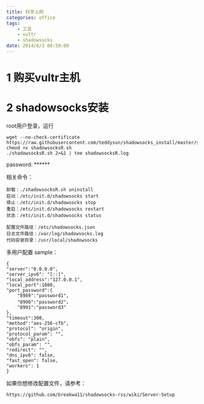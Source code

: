 ```yaml
---
title: 科学上网
categories: office
tags: 
	- 工具
	- vultr
	- shadowsocks
date: 2014/6/3 08:59:00
---
```


# 1 购买vultr主机

# 2 shadowsocks安装

root用户登录，运行

	wget --no-check-certificate https://raw.githubusercontent.com/teddysun/shadowsocks_install/master/shadowsocksR.sh
	chmod +x shadowsocksR.sh
	./shadowsocksR.sh 2>&1 | tee shadowsocksR.log

password: ******

相关命令：

	卸载：./shadowsocksR.sh uninstall
	启动：/etc/init.d/shadowsocks start
	停止：/etc/init.d/shadowsocks stop
	重启：/etc/init.d/shadowsocks restart
	状态：/etc/init.d/shadowsocks status

	配置文件路径：/etc/shadowsocks.json
	日志文件路径：/var/log/shadowsocks.log
	代码安装目录：/usr/local/shadowsocks

多用户配置 sample：

	{
	"server":"0.0.0.0",
	"server_ipv6": "[::]",
	"local_address":"127.0.0.1",
	"local_port":1080,
	"port_password":{
	    "8989":"password1",
	    "8990":"password2"，
	    "8991":"password3"
	},
	"timeout":300,
	"method":"aes-256-cfb",
	"protocol": "origin",
	"protocol_param": "",
	"obfs": "plain",
	"obfs_param": "",
	"redirect": "",
	"dns_ipv6": false,
	"fast_open": false,
	"workers": 1
	}

如果你想修改配置文件，请参考：

	https://github.com/breakwa11/shadowsocks-rss/wiki/Server-Setup


